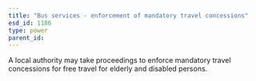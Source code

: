 ```yaml
---
title: "Bus services - enforcement of mandatory travel concessions"
esd_id: 1186
type: power
parent_id:  
---
```


A local authority may take proceedings to enforce mandatory travel concessions for free travel for elderly and disabled persons.


